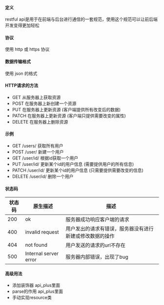 #### 定义

restful api是用于在前端与后台进行通信的一套规范，使用这个规范可以让前后端开发变得更加轻松

#### 协议

使用 http 或 https 协议

#### 数据传输格式

使用 json 的格式

#### HTTP请求的方法

- GET 从服务器上获取资源
- POST 在服务器上新创建一个资源
- PUT 在服务器上更新资源 (客户端提供所有改变后的数据)
- PATCH 在服务器上更新资源 (客户端只提供需要改变的属性)
- DELETE 在服务器上删除资源

#### 示例

- GET /users/ 获取所有用户
- POST /user/ 新建一个用户
- GET /user/id/ 根据id获取一个用户
- PUT /user/id/ 更新某个id的用户信息 (需要提供用户的所有信息)
- PATCH /user/id/ 更新某个id的用户信息 (只需要提供需要改变的信息)
- DELETE /user/id/ 删除一个用户 
  
#### 状态码

状态码 | 原生描述 | 描述
---|--- | --
200 | ok | 服务器成功响应客户端的请求
400 | invalid request | 用户发出的请求有错误，服务器没有进行新建或修改数据的操作
404 | not found | 用户发送的请求的url不存在
500 | Internal server error | 服务器内部错误，出现了bug

#### 高级用法

- 添加装饰器 api_plus里面
- parse的作用 api_plus里面
- 手动实现resource类

